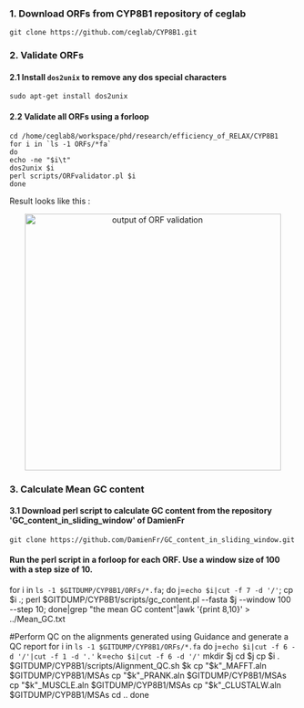 ### 1. Download ORFs from CYP8B1 repository of ceglab
`git clone https://github.com/ceglab/CYP8B1.git`

### 2. Validate ORFs 

#### 2.1 Install `dos2unix` to remove any dos special characters

`sudo apt-get install dos2unix`

#### 2.2 Validate all ORFs using a forloop

```
cd /home/ceglab8/workspace/phd/research/efficiency_of_RELAX/CYP8B1
for i in `ls -1 ORFs/*fa`
do
echo -ne "$i\t"
dos2unix $i
perl scripts/ORFvalidator.pl $i
done
```
Result looks like this :

<p align="center">
  <img src="https://lkuvng.dm.files.1drv.com/y4m_Ux9WsWuTOnAwaszIqYGZsDdwOu9j8I_aBPwnLU_93hG_-_ZgtQdP-RYUlPbWhy9-7WP1ri15gJzKkyVigjLuziGLzjkdwWJpEdu_2cxbCIikHBHbksxyc2xz4iLaL1cNJ1iw7QS8Kfy2yNG37wVzbV9CA2zAWYYjqcq30tLq10UfpOH_5nOx8F01HDk5LovNbpLesRki8HAeIhB-xDo7Q?width=942&height=236&cropmode=none" width="450" title="output of ORF validation">
  </p>

### 3. Calculate Mean GC content

#### 3.1 Download perl script to calculate GC content from the repository 'GC_content_in_sliding_window' of DamienFr

`git clone https://github.com/DamienFr/GC_content_in_sliding_window.git`

#### Run the perl script in a forloop for each ORF. Use a window size of 100 with a step size of 10.

for i in `ls -1 $GITDUMP/CYP8B1/ORFs/*.fa`; do j=`echo $i|cut -f 7 -d '/'`; cp $i .; perl $GITDUMP/CYP8B1/scripts/gc_content.pl --fasta $j --window 100 --step 10; done|grep "the mean GC content"|awk '{print $8,$10}' > ../Mean_GC.txt

#Perform QC on the alignments generated using Guidance and generate a QC report
for i in `ls -1 $GITDUMP/CYP8B1/ORFs/*.fa`
do
j=`echo $i|cut -f 6 -d '/'|cut -f 1 -d '.'`
k=`echo $i|cut -f 6 -d '/'`
mkdir $j
cd $j
cp $i .
$GITDUMP/CYP8B1/scripts/Alignment_QC.sh $k
cp "$k"_MAFFT.aln $GITDUMP/CYP8B1/MSAs
cp "$k"_PRANK.aln $GITDUMP/CYP8B1/MSAs
cp "$k"_MUSCLE.aln $GITDUMP/CYP8B1/MSAs
cp "$k"_CLUSTALW.aln $GITDUMP/CYP8B1/MSAs
cd ..
done

